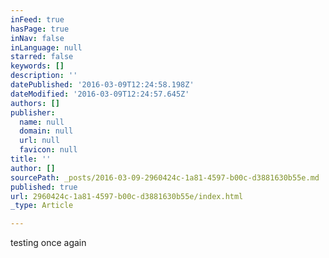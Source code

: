 ```yaml
---
inFeed: true
hasPage: true
inNav: false
inLanguage: null
starred: false
keywords: []
description: ''
datePublished: '2016-03-09T12:24:58.198Z'
dateModified: '2016-03-09T12:24:57.645Z'
authors: []
publisher:
  name: null
  domain: null
  url: null
  favicon: null
title: ''
author: []
sourcePath: _posts/2016-03-09-2960424c-1a81-4597-b00c-d3881630b55e.md
published: true
url: 2960424c-1a81-4597-b00c-d3881630b55e/index.html
_type: Article

---
```

testing once again